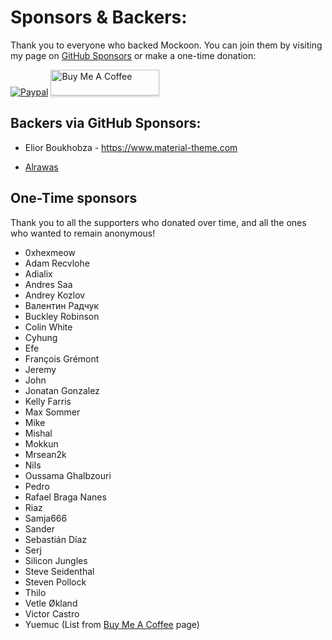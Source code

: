 # Sponsors & Backers:

Thank you to everyone who backed Mockoon. You can join them by visiting my page on [GitHub Sponsors](https://github.com/sponsors/255kb) or make a one-time donation:

[![Paypal](https://www.paypalobjects.com/webstatic/mktg/Logo/pp-logo-100px.png)](https://paypal.me/255kb) <a href="https://www.buymeacoffee.com/255kb" target="_blank"><img src="https://www.buymeacoffee.com/assets/img/custom_images/white_img.png" alt="Buy Me A Coffee" style="height: 41px !important;width: 174px !important;box-shadow: 0px 3px 2px 0px rgba(190, 190, 190, 0.5) !important;-webkit-box-shadow: 0px 3px 2px 0px rgba(190, 190, 190, 0.5) !important;" ></a>

## Backers via GitHub Sponsors:

- Elior Boukhobza - https://www.material-theme.com

- [Alrawas](https://github.com/alrawas)

## One-Time sponsors

Thank you to all the supporters who donated over time, and all the ones who wanted to remain anonymous!

- 0xhexmeow 
- Adam Recvlohe
- Adialix
- Andres Saa
- Andrey Kozlov
- Валентин Радчук
- Buckley Robinson
- Colin White
- Cyhung
- Efe
- François Grémont
- Jeremy
- John
- Jonatan Gonzalez
- Kelly Farris
- Max Sommer
- Mike
- Mishal
- Mokkun
- Mrsean2k
- Nils
- Oussama Ghalbzouri
- Pedro
- Rafael Braga Nanes
- Riaz
- Samja666
- Sander 
- Sebastián Díaz
- Serj
- Silicon Jungles
- Steve Seidenthal
- Steven Pollock
- Thilo
- Vetle Økland
- Victor Castro
- Yuemuc
(List from [Buy Me A Coffee](https://www.buymeacoffee.com/255kb) page)